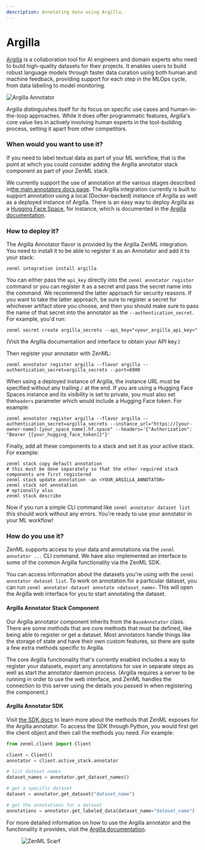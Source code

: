```yaml
---
description: Annotating data using Argilla.
---
```


# Argilla

[Argilla](https://github.com/argilla-io/argilla) is a collaboration tool for AI engineers and domain experts who need to build high-quality datasets for their projects. It enables users to build robust language models through faster data curation using both human and machine feedback, providing support for each step in the MLOps cycle, from data labeling to model monitoring.

![Argilla Annotator](../../.gitbook/assets/argilla_annotator.png)

Argilla distinguishes itself for its focus on specific use cases and human-in-the-loop approaches. While it does offer programmatic features, Argilla's core value lies in actively involving human experts in the tool-building process, setting it apart from other competitors.

### When would you want to use it?

If you need to label textual data as part of your ML workflow, that is the point at which you could consider adding the Argilla annotator stack component as part of your ZenML stack.

We currently support the use of annotation at the various stages described in[the main annotators docs page](./). The Argilla integration currently is built to support annotation using a local (Docker-backed) instance of Argilla as well as a deployed instance of Argilla. There is an easy way to deploy Argilla as a [Hugging Face Space](https://huggingface.co/docs/hub/spaces-sdks-docker-argilla), for instance, which is documented in the [Argilla documentation](https://argilla.io/).

### How to deploy it?

The Argilla Annotator flavor is provided by the Argilla ZenML integration. You need to install it to be able to register it as an Annotator and add it to your stack:

```shell
zenml integration install argilla
```

You can either pass the `api_key` directly into the `zenml annotator register` command or you can register it as a secret and pass the secret name into the command. We recommend the latter approach for security reasons. If you want to take the latter approach, be sure to register a secret for whichever artifact store you choose, and then you should make sure to pass the name of that secret into the annotator as the `--authentication_secret`. For example, you'd run:

```shell
zenml secret create argilla_secrets --api_key="<your_argilla_api_key>"
```

(Visit the Argilla documentation and interface to obtain your API key.)

Then register your annotator with ZenML:

```shell
zenml annotator register argilla --flavor argilla --authentication_secret=argilla_secrets --port=6900
```

When using a deployed instance of Argilla, the instance URL must be specified without any trailing `/` at the end. If you are using a Hugging Face Spaces instance and its visibility is set to private, you must also set the`headers` parameter which would include a Hugging Face token. For example:

```shell
zenml annotator register argilla --flavor argilla --authentication_secret=argilla_secrets --instance_url="https://[your-owner-name]-[your_space_name].hf.space" --headers='{"Authorization": "Bearer {[your_hugging_face_token]}"}'
```

Finally, add all these components to a stack and set it as your active stack. For example:

```shell
zenml stack copy default annotation
# this must be done separately so that the other required stack components are first registered
zenml stack update annotation -an <YOUR_ARGILLA_ANNOTATOR>
zenml stack set annotation
# optionally also
zenml stack describe
```

Now if you run a simple CLI command like `zenml annotator dataset list` this should work without any errors. You're ready to use your annotator in your ML workflow!

### How do you use it?

ZenML supports access to your data and annotations via the `zenml annotator ...` CLI command. We have also implemented an interface to some of the common Argilla functionality via the ZenML SDK.

You can access information about the datasets you're using with the `zenml annotator dataset list`. To work on annotation for a particular dataset, you can run `zenml annotator dataset annotate <dataset_name>`. This will open the Argilla web interface for you to start annotating the dataset.

#### Argilla Annotator Stack Component

Our Argilla annotator component inherits from the `BaseAnnotator` class. There are some methods that are core methods that must be defined, like being able to register or get a dataset. Most annotators handle things like the storage of state and have their own custom features, so there are quite a few extra methods specific to Argilla.

The core Argilla functionality that's currently enabled includes a way to register your datasets, export any annotations for use in separate steps as well as start the annotator daemon process. (Argilla requires a server to be running in order to use the web interface, and ZenML handles the connection to this server using the details you passed in when registering the component.)

#### Argilla Annotator SDK

Visit [the SDK docs](https://sdkdocs.zenml.io/latest/integration_code_docs/integrations-argilla.html) to learn more about the methods that ZenML exposes for the Argilla annotator. To access the SDK through Python, you would first get the client object and then call the methods you need. For example:

```python
from zenml.client import Client

client = Client()
annotator = client.active_stack.annotator

# list dataset names
dataset_names = annotator.get_dataset_names()

# get a specific dataset
dataset = annotator.get_dataset("dataset_name")

# get the annotations for a dataset
annotations = annotator.get_labeled_data(dataset_name="dataset_name")
```

For more detailed information on how to use the Argilla annotator and the functionality it provides, visit the [Argilla documentation](https://argilla.io/).

<figure><img src="https://static.scarf.sh/a.png?x-pxid=f0b4f458-0a54-4fcd-aa95-d5ee424815bc" alt="ZenML Scarf"><figcaption></figcaption></figure>
